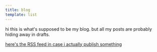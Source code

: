 ```yaml
---
title: blog
template: list
---
```


hi this is what's supposed to be my blog. but all my posts are probably hiding away in drafts.

[here's the RSS feed in case i actually publish something](index.xml)
